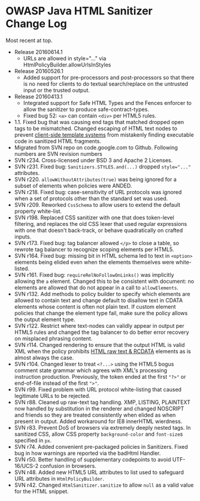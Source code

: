 # OWASP Java HTML Sanitizer Change Log

Most recent at top.

  * Release 20160614.1
    * URLs are allowed in style="..." via HtmlPolicyBuilder.allowUrlsInStyles
  * Release 20160526.1
    * Added support for pre-processors and post-processors so that there
      is no need for clients to do textual search/replace on the
      untrusted input or the trusted output.
  * Release 20160413.1
    * Integrated support for Safe HTML Types and the Fences enforcer to allow
      the sanitizer to produce safe-contract-types.
    * Fixed bug 52: `<a>` can contain `<div>` per HTML5 rules.
  * 1.1.  Fixed bug that was causing end tags that matched dropped open tags to be mismatched.
    Changed escaping of HTML text nodes to prevent [client-side template systems](docs/client-side-templates.md) from mistakenly finding executable code in sanitized HTML fragments.
  * Migrated from SVN repo on code.google.com to Github.  Following numbers are SVN revision numbers
  * SVN r234.  Cross-licensed under BSD 3 and Apache 2 Licenses.
  * SVN r231.  Fixed bug: `Sanitizers.STYLES.and(...)` dropped `style="..."` attributes.
  * SVN r220.  `allowWithoutAttributes(true)` was being ignored for a subset of elements when policies were ANDED.
  * SVN r218.  Fixed bug: case-sensitivity of URL protocols was ignored when a set of protocols other than the standard set was used.
  * SVN r209.  Reworked `CssSchema` to allow users to extend the default property white-list.
  * SVN r198.  Replaced CSS sanitizer with one that does token-level filtering, and replaces the old CSS lexer that used regular expressions with one that doesn't back-track, or behave quadratically on crafted inputs.
  * SVN r173.  Fixed bug: tag balancer allowed `</p>` to close a table, so rewrote tag balancer to recognize scoping elements per HTML5.
  * SVN r164.  Fixed bug: missing bit in HTML schema led to text in `<option>` elements being elided even when the elements themselves were white-listed.
  * SVN r161.  Fixed bug: `requireRelNoFollowOnLinks()` was implicitly allowing the `a` element.  Changed this to be consistent with document: no elements are allowed that do not appear in a call to `allowElements`.
  * SVN r132.  Add methods to policy builder to specify which elements are allowed to contain text and change default to disallow text in CDATA elements whose content is often not plain text.  If custom element policies that change the element type fail, make sure the policy allows the output element type.
  * SVN r122.  Restrict where text-nodes can validly appear in output per HTML5 rules and changed the tag balancer to do better error recovery on misplaced phrasing content.
  * SVN r114.  Changed rendering to ensure that the output HTML is valid XML when the policy prohibits [HTML raw text & RCDATA](http://www.whatwg.org/specs/web-apps/current-work/multipage/syntax.html#raw-text-elements) elements as is almost always the case.
  * SVN r104.  Changed lexer to treat `<?...>` using the HTML5 bogus comment state grammar which agrees with XML's processing instruction production.  Previously, the token ended at the first `"?>"` or end-of-file instead of the first `">"`.
  * SVN r99.  Fixed problem with URL protocol white-listing that caused legitimate URLs to be rejected.
  * SVN r88.  Cleaned up raw-text tag handling. XMP, LISTING, PLAINTEXT now handled by substitution in the renderer and changed NOSCRIPT and friends so they are treated consistently when elided as when present in output.  Added workaround for IE8 innerHTML wierdness.
  * SVN r83.  Prevent DoS of browsers via extremely deeply nested tags.  In sanitized CSS, allow CSS property `background-color` and `font-size`s specified in `px`.
  * SVN r74.  Added convenient pre-packaged policies in Sanitizers.  Fixed bug in how warnings are reported via the badHtml Handler.
  * SVN r50.  Better handling of supplementary codepoints to avoid UTF-16/UCS-2 confusion in browsers.
  * SVN r48.  Added new HTML5 URL attributes to list used to safeguard URL attributes in `HtmlPolicyBuilder`.
  * SVN r42.  Changed `HtmlSanitizer.sanitize` to allow `null` as a valid value for the HTML snippet.
